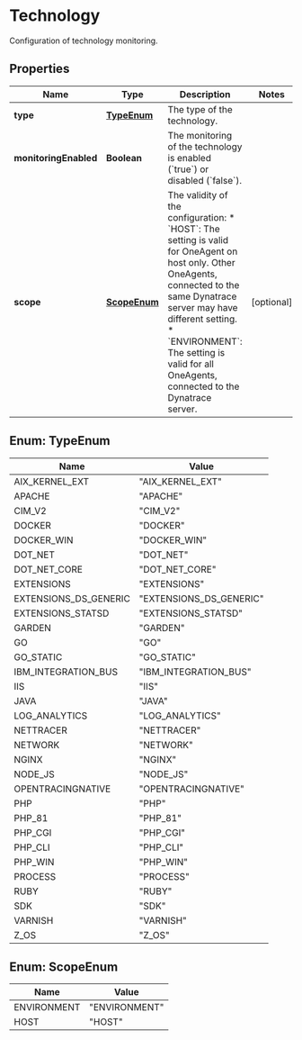 

# Technology

Configuration of technology monitoring.

## Properties

| Name | Type | Description | Notes |
|------------ | ------------- | ------------- | -------------|
|**type** | [**TypeEnum**](#TypeEnum) | The type of the technology. |  |
|**monitoringEnabled** | **Boolean** | The monitoring of the technology is enabled (&#x60;true&#x60;) or disabled (&#x60;false&#x60;). |  |
|**scope** | [**ScopeEnum**](#ScopeEnum) | The validity of the configuration:   * &#x60;HOST&#x60;: The setting is valid for OneAgent on host only. Other OneAgents, connected to the same Dynatrace server may have different setting.  * &#x60;ENVIRONMENT&#x60;: The setting is valid for all OneAgents, connected to the Dynatrace server. |  [optional] |



## Enum: TypeEnum

| Name | Value |
|---- | -----|
| AIX_KERNEL_EXT | &quot;AIX_KERNEL_EXT&quot; |
| APACHE | &quot;APACHE&quot; |
| CIM_V2 | &quot;CIM_V2&quot; |
| DOCKER | &quot;DOCKER&quot; |
| DOCKER_WIN | &quot;DOCKER_WIN&quot; |
| DOT_NET | &quot;DOT_NET&quot; |
| DOT_NET_CORE | &quot;DOT_NET_CORE&quot; |
| EXTENSIONS | &quot;EXTENSIONS&quot; |
| EXTENSIONS_DS_GENERIC | &quot;EXTENSIONS_DS_GENERIC&quot; |
| EXTENSIONS_STATSD | &quot;EXTENSIONS_STATSD&quot; |
| GARDEN | &quot;GARDEN&quot; |
| GO | &quot;GO&quot; |
| GO_STATIC | &quot;GO_STATIC&quot; |
| IBM_INTEGRATION_BUS | &quot;IBM_INTEGRATION_BUS&quot; |
| IIS | &quot;IIS&quot; |
| JAVA | &quot;JAVA&quot; |
| LOG_ANALYTICS | &quot;LOG_ANALYTICS&quot; |
| NETTRACER | &quot;NETTRACER&quot; |
| NETWORK | &quot;NETWORK&quot; |
| NGINX | &quot;NGINX&quot; |
| NODE_JS | &quot;NODE_JS&quot; |
| OPENTRACINGNATIVE | &quot;OPENTRACINGNATIVE&quot; |
| PHP | &quot;PHP&quot; |
| PHP_81 | &quot;PHP_81&quot; |
| PHP_CGI | &quot;PHP_CGI&quot; |
| PHP_CLI | &quot;PHP_CLI&quot; |
| PHP_WIN | &quot;PHP_WIN&quot; |
| PROCESS | &quot;PROCESS&quot; |
| RUBY | &quot;RUBY&quot; |
| SDK | &quot;SDK&quot; |
| VARNISH | &quot;VARNISH&quot; |
| Z_OS | &quot;Z_OS&quot; |



## Enum: ScopeEnum

| Name | Value |
|---- | -----|
| ENVIRONMENT | &quot;ENVIRONMENT&quot; |
| HOST | &quot;HOST&quot; |



